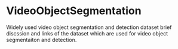 # VideoObjectSegmentation
Widely used video object segmentation and detection dataset
brief discssion and links of the dataset which are used for video object segmentaiton and detection. 
